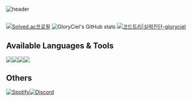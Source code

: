 ![header](https://capsule-render.vercel.app/api?type=waving&color=FDB2A2&height=200&section=header&text=Welcome-nl-To-nl-My%20Profile&fontSize=30&fontColor=FE96BC)
## 

<!--
**GloryCiel/GloryCiel** is a ✨ _special_ ✨ repository because its `README.md` (this file) appears on your GitHub profile.

Here are some ideas to get you started:

- 🔭 I’m currently working on ...
- 🌱 I’m currently learning ...
- 👯 I’m looking to collaborate on ...
- 🤔 I’m looking for help with ...
- 💬 Ask me about ...
- 📫 How to reach me: ...
- 😄 Pronouns: ...
- ⚡ Fun fact: ...
-->

[![Solved.ac프로필](http://mazassumnida.wtf/api/v2/generate_badge?boj=gloryciel)](https://solved.ac/gloryciel) ![GloryCiel's GitHub stats](https://github-readme-stats.vercel.app/api?username=GloryCiel&theme=tokyonight)
[![코드트리|실력진단-gloryciel](https://banner.codetree.ai/v1/banner/gloryciel)](https://www.codetree.ai/profiles/gloryciel)

## Available Languages & Tools
<img src="https://img.shields.io/badge/C++-00599C?style=flat-square&logo=cplusplus&logoColor=white"/><img src="https://img.shields.io/badge/Python-3776AB?style=flat-square&logo=Python&logoColor=white"/><img src="https://img.shields.io/badge/Java-007396?style=flat-square&logo=java&logoColor=white"/><img src="https://img.shields.io/badge/Docker-2496ED?style=flat-square&logo=Docker&logoColor=white"/>

## Others
[![Spotify](https://img.shields.io/badge/Spotify-1DB954.svg?&style=for-the-badge&logo=Spotify&logoColor=white)](https://open.spotify.com/user/31k242vanpbfcioxwnryxhtmo3n4)[![Discord](https://img.shields.io/badge/Discord-5865F2.svg?&style=for-the-badge&logo=Discord&logoColor=white)](https://discord.gg/9wd3EEuBGx)
